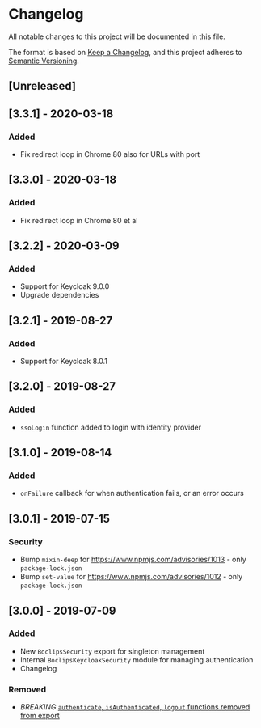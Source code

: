# Changelog
All notable changes to this project will be documented in this file.

The format is based on [Keep a Changelog](https://keepachangelog.com/en/1.0.0/),
and this project adheres to [Semantic Versioning](https://semver.org/spec/v2.0.0.html).

## [Unreleased]

## [3.3.1] - 2020-03-18

### Added
- Fix redirect loop in Chrome 80 also for URLs with port

## [3.3.0] - 2020-03-18

### Added
- Fix redirect loop in Chrome 80 et al

## [3.2.2] - 2020-03-09

### Added
- Support for Keycloak 9.0.0
- Upgrade dependencies

## [3.2.1] - 2019-08-27

### Added
- Support for Keycloak 8.0.1

## [3.2.0] - 2019-08-27

### Added
- `ssoLogin` function added to login with identity provider

## [3.1.0] - 2019-08-14

### Added
- `onFailure` callback for when authentication fails, or an error occurs

## [3.0.1] - 2019-07-15

### Security
- Bump `mixin-deep` for https://www.npmjs.com/advisories/1013 - only `package-lock.json`
- Bump `set-value` for https://www.npmjs.com/advisories/1012 - only `package-lock.json`

## [3.0.0] - 2019-07-09

### Added
- New `BoclipsSecurity` export for singleton management
- Internal `BoclipsKeycloakSecurity` module for managing authentication 
- Changelog

### Removed
- *BREAKING* [`authenticate`, `isAuthenticated`, `logout` functions removed from export](./CHANGELOG.md#simplified-boclipssecurity-exports)

